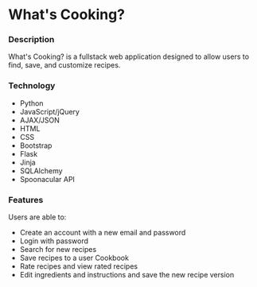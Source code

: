 What's Cooking?
===============

### Description
What's Cooking? is a fullstack web application designed to allow users to find, save, and customize recipes.  

### Technology
* Python
* JavaScript/jQuery
* AJAX/JSON
* HTML
* CSS
* Bootstrap
* Flask
* Jinja
* SQLAlchemy
* Spoonacular API

### Features

Users are able to:
* Create an account with a new email and password
* Login with password
* Search for new recipes
* Save recipes to a user Cookbook
* Rate recipes and view rated recipes
* Edit ingredients and instructions and save the new recipe version
